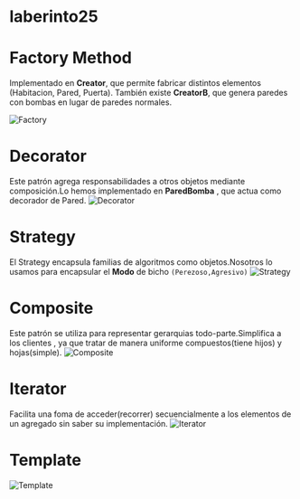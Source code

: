 # laberinto25

# Factory Method

Implementado en **Creator**, que permite fabricar distintos elementos (Habitacion, Pared, Puerta). También existe **CreatorB**, que genera paredes con bombas en lugar de paredes normales.


![Factory](https://github.com/user-attachments/assets/18476668-fce7-4414-894e-ccd48fd42e6e)

# Decorator 
Este patrón agrega responsabilidades a otros objetos mediante composición.Lo hemos implementado en **ParedBomba** , que actua como decorador de Pared.
![Decorator](https://github.com/user-attachments/assets/be4b1a87-c4e2-47be-9c3d-92f2af2e1d49)


# Strategy 
El Strategy encapsula familias de algoritmos como objetos.Nosotros lo usamos para encapsular el **Modo** de bicho `(Perezoso,Agresivo)`
![Strategy](https://github.com/user-attachments/assets/fc24dabb-73c1-472f-9b31-02f32be72f04)


# Composite
Este patrón se utiliza para representar gerarquias todo-parte.Simplifica a los clientes , ya que tratar de manera uniforme compuestos(tiene hijos) y hojas(simple).
![Composite](https://github.com/user-attachments/assets/925a765b-cc75-4d86-adfd-3866b96ea66f)

# Iterator 
Facilita una foma de acceder(recorrer) secuencialmente a los elementos de un agregado sin saber su implementación.
![Iterator](https://github.com/user-attachments/assets/397ad044-1a11-4942-92fd-36ea860cf2bf)

# Template 

![Template](https://github.com/user-attachments/assets/1a642de1-a399-4b88-aea7-28343b7af0e8)



